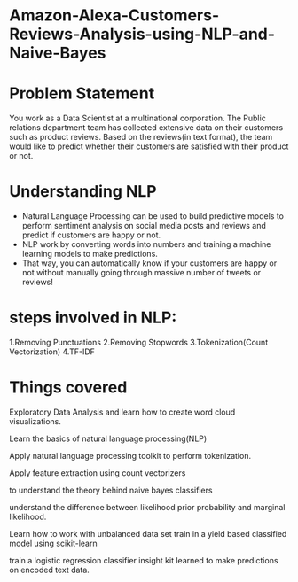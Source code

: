 # Amazon-Alexa-Customers-Reviews-Analysis-using-NLP-and-Naive-Bayes

# Problem Statement

You work as a Data Scientist at a multinational corporation. The Public relations department team has collected extensive data on their customers such as product reviews. Based on the reviews(in text format), the team would like to predict whether their customers are satisfied with their product or not.

# Understanding NLP

* Natural Language Processing can be used to build predictive models to perform sentiment analysis on social media posts and reviews and predict if customers are happy or not.
* NLP work by converting words into numbers and training a machine learning models to make predictions.
* That way, you can automatically know if your customers are happy or not without manually going through massive number of tweets or reviews!

# steps involved in NLP:

1.Removing Punctuations 
2.Removing Stopwords
3.Tokenization(Count Vectorization)
4.TF-IDF


# Things covered

Exploratory Data Analysis and learn how to create word cloud visualizations.

Learn the basics of natural language processing(NLP)

Apply natural language processing toolkit to perform tokenization.

Apply feature extraction using count vectorizers 

to understand the theory behind naive bayes classifiers

understand the difference between likelihood prior probability and marginal likelihood.

Learn how to work with unbalanced data set train in a yield based classified model using scikit-learn

train a logistic regression classifier insight kit learned to make predictions on encoded text data.
